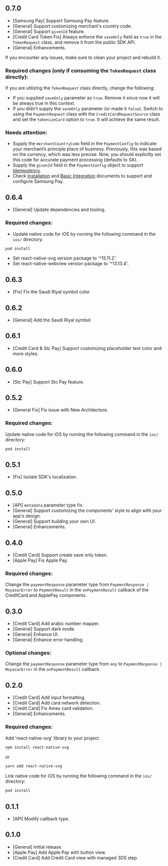 ## 0.7.0

- [Samsung Pay] Support Samsung Pay feature.
- [General] Support customizing merchant's country code.
- [General] Support `givenId` feature.
- [Credit Card Token Fix] Always enforce the `saveOnly` field as `true` in the `TokenRequest` class, and remove it from the public SDK API.
- [General] Enhancements.

If you encounter any issues, make sure to clean your project and rebuild it.

### Required changes (only if consuming the `TokenRequest` class directly):

If you are utilizing the `TokenRequest` class directly, change the following:

- If you supplied `saveOnly` parameter as `true`. Remove it since now it will be always true in this context.
- If you didn't supply the `saveOnly` parameter (or made it `false`). Switch to using the `PaymentRequest` class with the `CreditCardRequestSource` class and set the `tokenizeCard` option to `true`. It will achieve the same result.

### Needs attention:

- Supply the `merchantCountryCode` field in the `PaymentConfig` to indicate your merchant’s principle place of business. Previously, this was based on the currency, which was less precise. Now, you should explicitly set this code for accurate payment processing (defaults to SA).
- Supply the `givenId` field in the `PaymentConfig` object to support [Idempotency](https://docs.moyasar.com/docs/api/idempotency).
- Check [Installation](installation) and [Basic Integration](basic-integration) documents to support and configure Samsung Pay.

## 0.6.4

- [General] Update dependencies and tooling.

### Required changes:

- Update native code for iOS by running the following command in the `ios/` directory:

```sh
pod install
```

- Set react-native-svg version package to '^15.11.2'.
- Set react-native-webview version package to '^13.13.4'.

## 0.6.3

- [Fix] Fix the Saudi Riyal symbol color

## 0.6.2

- [General] Add the Saudi Riyal symbol

## 0.6.1

- [Credit Card & Stc Pay] Support customizing placeholder text color and more styles.

## 0.6.0

- [Stc Pay] Support Stc Pay feature.

## 0.5.2

- [General Fix] Fix issue with New Architecture.

### Required changes:

Update native code for iOS by running the following command in the `ios/` directory:

```sh
pod install
```

## 0.5.1

- [Fix] Isolate SDK's localization.

## 0.5.0

- [API] `metadata` parameter type fix.
- [General] Support customizing the components' style to align with your app's design.
- [General] Support building your own UI.
- [General] Enhancements.

## 0.4.0

- [Credit Card] Support create save only token.
- [Apple Pay] Fix Apple Pay.

### Required changes:

Change the `paymentResponse` parameter type from `PaymentResponse | MoyasarError` to `PaymentResult` in the `onPaymentResult` callback of the CreditCard and ApplePay components.

## 0.3.0

- [Credit Card] Add arabic number mapper.
- [General] Support dark mode.
- [General] Enhance UI.
- [General] Enhance error handling.

### Optional changes:

Change the `paymentResponse` parameter type from `any` to `PaymentResponse | MoyasarError` in the `onPaymentResult` callback.

## 0.2.0

- [Credit Card] Add input formatting.
- [Credit Card] Add card network detection.
- [Credit Card] Fix Amex card validation.
- [General] Enhancements.

### Required changes:

Add 'react-native-svg' library to your project.

```sh
npm install react-native-svg
```

or

```sh
yarn add react-native-svg
```

Link native code for iOS by running the following command in the `ios/` directory:

```sh
pod install
```

## 0.1.1

- [API] Modify callback type.

## 0.1.0

- [General] Initial release.
- [Apple Pay] Add Apple Pay with button view.
- [Credit Card] Add Credit Card view with managed 3DS step.
